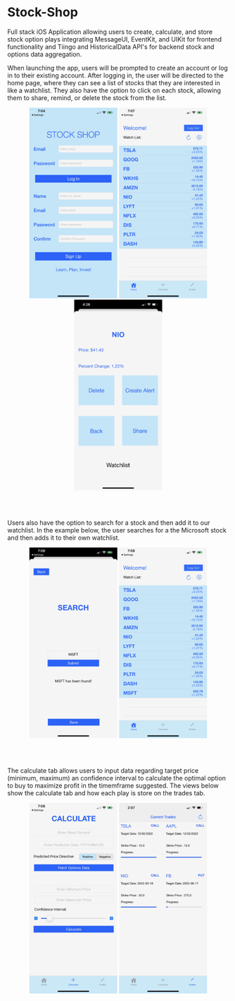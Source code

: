 # Stock-Shop
Full stack iOS Application allowing users to create, calculate, and store stock option plays integrating MessageUI, EventKit, and UIKit for frontend functionality and Tiingo and HistoricalData API's for backend stock and options data aggregation.

When launching the app, users will be prompted to create an account or log in to their existing account. After logging in, the user will be directed to the home page, where they can see a list of stocks that they are interested in like a watchlist. They also have the option to click on each stock, allowing them to share, remind, or delete the stock from the list.
<p align="middle">
 
  <img src = "DemoPhotos/1.jpeg" width = 200>
  <img src = "DemoPhotos/2.jpeg" width = 200>
  <img src = "DemoPhotos/6.jpeg" width = 200>

 
</p>

<br></br>

Users also have the option to search for a stock and then add it to our watchlist. In the example below, the user searches for a the Microsoft stock and then adds it to their own watchlist.

<p align="middle">
 
  <img src = "DemoPhotos/3.jpeg" width = 200>
  <img src = "DemoPhotos/4.jpeg" width = 200>
 
</p>

<br></br>

The calculate tab allows users to input data regarding target price (minimum, maximum) an confidence interval to calculate the optimal option to buy to maximize profit in the timemframe suggested. The views below show the calculate tab and how each play is store on the trades tab.

<p align="middle">
 
  <img src = "DemoPhotos/5.jpeg" width = 200>
  <img src = "DemoPhotos/7.jpeg" width = 200>
 
</p>





